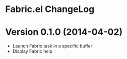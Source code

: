 Fabric.el ChangeLog
===================

# Version 0.1.0 (2014-04-02)

- Launch Fabric task in a specific buffer
- Display Fabric help
